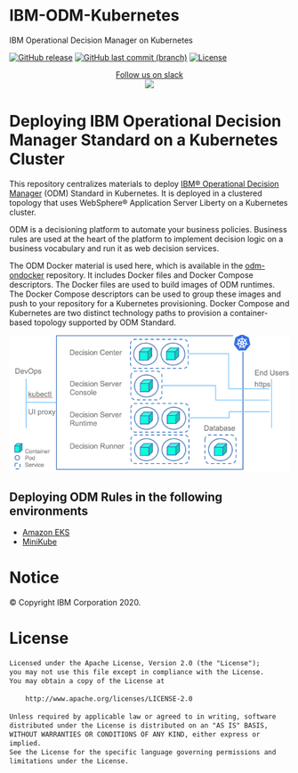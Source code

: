 # IBM-ODM-Kubernetes
IBM Operational Decision Manager on Kubernetes


[![GitHub release](https://img.shields.io/github/release/ODMDev/odm-docker-kubernetes.svg)](https://github.com/ODMDev/odm-docker-kubernetes/releases)
[![GitHub last commit (branch)](https://img.shields.io/github/last-commit/ODMDev/odm-docker-kubernetes/dev.svg)](https://github.com/ODMDev/odm-docker-kubernetes)
[![License](https://img.shields.io/badge/License-Apache%202.0-blue.svg)](https://opensource.org/licenses/Apache-2.0)
 
<p align="center">
  <a href="https://join.slack.com/t/odmdev/shared_invite/enQtMjU0NzIwMjM1MTg0LTQyYTMzNGQ4NzJkMDYxMDU5MDRmYTM4MjcxN2RiMzNmZWZmY2UzYzRhMjk0N2FmZjU2YzJlMTRmN2FhZDY4NmQ">
        Follow us on slack
        <br>
        <img src="https://a.slack-edge.com/436da/marketing/img/meta/favicon-32.png">
  </a>
</p>
 
#  Deploying IBM Operational Decision Manager Standard on a Kubernetes Cluster

This repository centralizes materials to deploy [IBM® Operational Decision Manager](https://www.ibm.com/support/knowledgecenter/SSQP76_8.9.0/welcome/kc_welcome_odmV.html) (ODM) Standard in Kubernetes. It is deployed in a clustered topology that uses WebSphere® Application Server Liberty on a Kubernetes cluster.

ODM is a decisioning platform to automate your business policies. Business rules are used at the heart of the platform to implement decision logic on a business vocabulary and run it as web decision services.

The ODM Docker material is used here, which is available in the [odm-ondocker](https://github.com/lgrateau/odm-ondocker) repository. It includes Docker files and Docker Compose descriptors. The Docker files are used to build images of ODM runtimes. The Docker Compose descriptors can be used to group these images and push to your repository for a Kubernetes provisioning. Docker Compose and Kubernetes are two distinct technology paths to provision a container-based topology supported by ODM Standard.

![Flow](images/ODMinKubernetes-DeploymentOverview.png)

## Deploying ODM Rules in the following environments
- [Amazon EKS](eks/README.md)
- [MiniKube](MiniKube/README.md)

# Notice
© Copyright IBM Corporation 2020.

# License
```text
Licensed under the Apache License, Version 2.0 (the "License");
you may not use this file except in compliance with the License.
You may obtain a copy of the License at

    http://www.apache.org/licenses/LICENSE-2.0

Unless required by applicable law or agreed to in writing, software
distributed under the License is distributed on an "AS IS" BASIS,
WITHOUT WARRANTIES OR CONDITIONS OF ANY KIND, either express or implied.
See the License for the specific language governing permissions and
limitations under the License.
````
